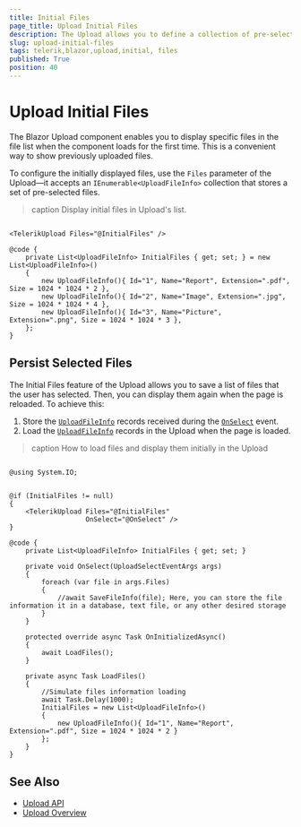 ```yaml
---
title: Initial Files
page_title: Upload Initial Files
description: The Upload allows you to define a collection of pre-selected files, which will be initially shown in the selected file list.
slug: upload-initial-files
tags: telerik,blazor,upload,initial, files
published: True
position: 40
---
```


# Upload Initial Files

The Blazor Upload component enables you to display specific files in the file list when the component loads for the first time. This is a convenient way to show previously uploaded files.

To configure the initially displayed files, use the `Files` parameter of the Upload—it accepts an `IEnumerable<UploadFileInfo>` collection that stores a set of pre-selected files.

>caption Display initial files in Upload's list.

```CSHTML

<TelerikUpload Files="@InitialFiles" />

@code {
    private List<UploadFileInfo> InitialFiles { get; set; } = new List<UploadFileInfo>()
    {
        new UploadFileInfo(){ Id="1", Name="Report", Extension=".pdf", Size = 1024 * 1024 * 2 },
        new UploadFileInfo(){ Id="2", Name="Image", Extension=".jpg", Size = 1024 * 1024 * 4 },
        new UploadFileInfo(){ Id="3", Name="Picture", Extension=".png", Size = 1024 * 1024 * 3 },
    };
}

```

## Persist Selected Files

The Initial Files feature of the Upload allows you to save a list of files that the user has selected. Then, you can display them again when the page is reloaded. To achieve this:
1. Store the [`UploadFileInfo`](slug:upload-events#uploadfileinfo) records received during the [`OnSelect`](slug:upload-events#onselect) event.
1. Load the [`UploadFileInfo`](slug:upload-events#uploadfileinfo) records in the Upload when the page is loaded.

>caption How to load files and display them initially in the Upload

```CSHTML

@using System.IO;


@if (InitialFiles != null)
{
    <TelerikUpload Files="@InitialFiles"
                   OnSelect="@OnSelect" />
}

@code {
    private List<UploadFileInfo> InitialFiles { get; set; }

    private void OnSelect(UploadSelectEventArgs args)
    {
        foreach (var file in args.Files)
        {
            //await SaveFileInfo(file); Here, you can store the file information it in a database, text file, or any other desired storage
        }
    }

    protected override async Task OnInitializedAsync()
    {
        await LoadFiles();
    }

    private async Task LoadFiles()
    {
        //Simulate files information loading
        await Task.Delay(1000);
        InitialFiles = new List<UploadFileInfo>()
        {
            new UploadFileInfo(){ Id="1", Name="Report", Extension=".pdf", Size = 1024 * 1024 * 2 }
        };
    }
}

```


## See Also

* [Upload API](slug:Telerik.Blazor.Components.TelerikUpload)
* [Upload Overview](slug:upload-overview)
